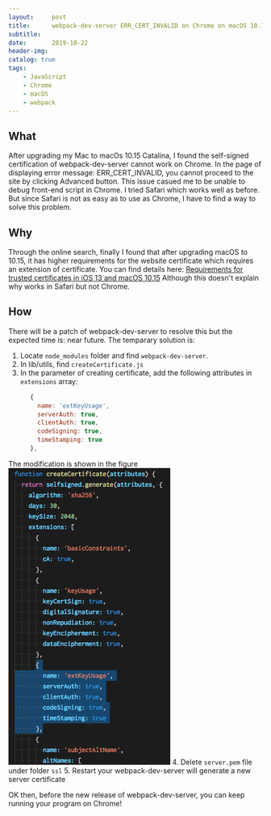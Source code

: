```yaml
---
layout:     post
title:      webpack-dev-server ERR_CERT_INVALID on Chrome on macOS 10.15 (Catalina)
subtitle:   
date:       2019-10-22
header-img:
catalog: true
tags:
    - JavaScript
    - Chrome
    - macOS
    - webpack
---
```


## What
After upgrading my Mac to macOs 10.15 Catalina, I found the self-signed certification of webpack-dev-server cannot work on Chrome.
In the page of displaying error message: ERR_CERT_INVALID, you cannot proceed to the site by clicking Advanced button.  This issue casued me to be unable to debug front-end script in Chrome.  I tried Safari which works well as before.  But since Safari is not as easy as to use as Chrome, I have to find a way to solve this problem. 

## Why
Through the online search, finally I found that after upgrading macOS to 10.15, it has higher requirements for the website certificate which requires an extension of certificate.  You can find details here:
[Requirements for trusted certificates in iOS 13 and macOS 10.15](https://support.apple.com/en-us/HT210176)
Although this doesn't explain why works in Safari but not Chrome.

## How
There will be a patch of webpack-dev-server to resolve this but the expected time is: near future.  The temparary solution is:

1. Locate `node_modules` folder and find `webpack-dev-server`.
2. In lib/utils, find `createCertificate.js`
3. In the parameter of creating certificate, add the following attributes in `extensions` array:
``` JavaScript
      {
        name: 'extKeyUsage',
        serverAuth: true,
        clientAuth: true,
        codeSigning: true,
        timeStamping: true
      },
```
The modification is shown in the figure
![createCertificate](/img/webpack-dev-server-createCertificate.png)
4. Delete `server.pem` file under folder `ssl`
5. Restart your webpack-dev-server will generate a new server certificate

OK then, before the new release of webpack-dev-server, you can keep running your program on Chrome!